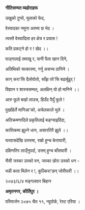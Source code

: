 **नीतिसम्मत व्यहोराहरू**

उखुको टुप्पो, मूलाको फेद,

वेस्वादका नमूना अरुमा छ भेद ।

त्यस्तै वेस्वादिला हर क्षेत्र र प्रयास !

कति प्रकट्ने हो र ! खेद ।।

पाउ्नालाई तमाखु र, पानी पैला खान दिने,

अतिथिको सत्कारमा, गर्नु असभ्य ठानिने ।

काग् करा'सि दैलोपोतो, साँझ परे'सि बढार्बुढुर् !

विज्ञान र शास्त्रसम्मत्, अलक्षिन् यो हो मानिने ।।

आरु फूले बर्खा लाउच, हिउँद पैयुँ फूले !

पुर्खाहेर्ले मानिआ\'को, अचेलकाले भुले ।

अतिक्रमणादिले प्रकृतिलाई बङ्ग्याइदिंदा,

कात्तिकमा झुल्ने धान, असारतिरै झुले ।।

घरवासदेखि उत्तरमा, राम्रो हुन्च केराघारी,

दक्षिणतिर लाउ्ँनुपर्दा, उत्तम् हुन्च बाँसघारी ।

भैंसी जस्का उस्को वन, जस्का छोरा उस्को धन -

भन्नी कता मिलेन र !, कुल्किरा\'छन् जोरीपारी ।।

२०७३/६/४ मङ्गलवार बिहान

**अमृतनगर, कीर्तिपुर ।**

परिमार्जन २०७५ चैत ११, न्यूयोर्क, रेस्ट एरिया ।
